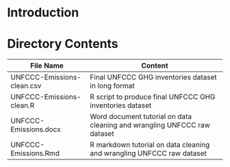 # Introduction


# Directory Contents

| File Name                                          |  Content                        |
|----------------------------------------------------|---------------------------------|
| UNFCCC-Emissions-clean.csv                         | Final UNFCCC GHG inventories dataset in long format|
| UNFCCC-Emissions-clean.R                           | R script to produce final UNFCCC GHG inventories dataset|
| UNFCCC-Emissions.docx                              | Word document tutorial on data cleaning and wrangling UNFCCC raw dataset|
| UNFCCC-Emissions.Rmd                               | R markdown tutorial on data cleaning and wrangling UNFCCC raw dataset|